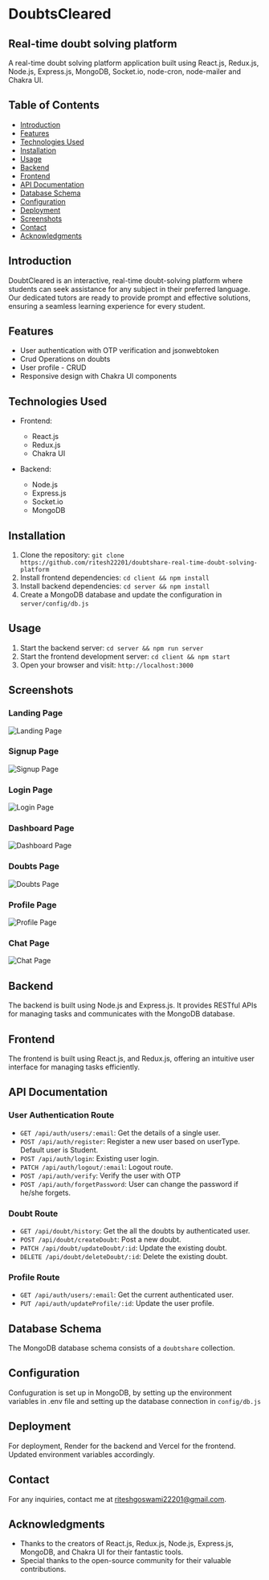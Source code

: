 # DoubtsCleared

## Real-time doubt solving platform

A real-time doubt solving platform application built using React.js, Redux.js, Node.js, Express.js, MongoDB, Socket.io, node-cron, node-mailer and Chakra UI.

## Table of Contents

- [Introduction](#introduction)
- [Features](#features)
- [Technologies Used](#technologies-used)
- [Installation](#installation)
- [Usage](#usage)
- [Backend](#backend)
- [Frontend](#frontend)
- [API Documentation](#api-documentation)
- [Database Schema](#database-schema)
- [Configuration](#configuration)
- [Deployment](#deployment)
- [Screenshots](#screenshots)
- [Contact](#contact)
- [Acknowledgments](#acknowledgments)

## Introduction

DoubtCleared is an interactive, real-time doubt-solving platform where students can seek assistance for any subject in their preferred language. Our dedicated tutors are ready to provide prompt and effective solutions, ensuring a seamless learning experience for every student.

## Features

- User authentication with OTP verification and jsonwebtoken
- Crud Operations on doubts
- User profile - CRUD
- Responsive design with Chakra UI components

## Technologies Used

- Frontend:
  - React.js
  - Redux.js
  - Chakra UI

- Backend:
  - Node.js
  - Express.js
  - Socket.io
  - MongoDB

## Installation

1. Clone the repository: `git clone https://github.com/ritesh22201/doubtshare-real-time-doubt-solving-platform`
3. Install frontend dependencies: `cd client && npm install`
4. Install backend dependencies: `cd server && npm install`
5. Create a MongoDB database and update the configuration in `server/config/db.js`

## Usage

1. Start the backend server: `cd server && npm run server`
2. Start the frontend development server: `cd client && npm start`
3. Open your browser and visit: `http://localhost:3000`

## Screenshots

### Landing Page 

![Landing Page](./client/src/Assets/Screenshots/Screenshot%20(894).png)

### Signup Page

![Signup Page](./client/src/Assets/Screenshots/Screenshot%20(895).png)

### Login Page

![Login Page](./client/src/Assets/Screenshots/Screenshot%20(896).png)

### Dashboard Page

![Dashboard Page](./client/src/Assets/Screenshots/Screenshot%20(897).png)

### Doubts Page

![Doubts Page](./client/src/Assets/Screenshots/Screenshot%20(898).png)

### Profile Page

![Profile Page](./client/src/Assets/Screenshots/Screenshot%20(899).png)

### Chat Page

![Chat Page](./client/src/Assets/Screenshots/Screenshot%20(900).png)

## Backend

The backend is built using Node.js and Express.js. It provides RESTful APIs for managing tasks and communicates with the MongoDB database.

## Frontend

The frontend is built using React.js, and Redux.js, offering an intuitive user interface for managing tasks efficiently.

## API Documentation

### User Authentication Route

- `GET /api/auth/users/:email`: Get the details of a single user.
- `POST /api/auth/register`: Register a new user based on userType. Default user is Student.
- `POST /api/auth/login`: Existing user login.
- `PATCH /api/auth/logout/:email`: Logout route.
- `POST /api/auth/verify`: Verify the user with OTP
- `POST /api/auth/forgetPassword`: User can change the password if he/she forgets.

### Doubt Route

- `GET /api/doubt/history`: Get the all the doubts by authenticated user.
- `POST /api/doubt/createDoubt`: Post a new doubt.
- `PATCH /api/doubt/updateDoubt/:id`: Update the existing doubt.
- `DELETE /api/doubt/deleteDoubt/:id`: Delete the existing doubt.

### Profile Route

- `GET /api/auth/users/:email`: Get the current authenticated user.
- `PUT /api/auth/updateProfile/:id`: Update the user profile.

## Database Schema

The MongoDB database schema consists of a `doubtshare` collection.

## Configuration

Confuguration is set up in MongoDB, by setting up the environment variables in .env file and setting up the database connection in `config/db.js`

## Deployment

For deployment, Render for the backend and Vercel for the frontend. Updated environment variables accordingly.

## Contact

For any inquiries, contact me at riteshgoswami22201@gmail.com.

## Acknowledgments

- Thanks to the creators of React.js, Redux.js, Node.js, Express.js, MongoDB, and Chakra UI for their fantastic tools.
- Special thanks to the open-source community for their valuable contributions.